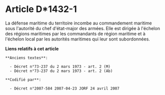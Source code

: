 # Article D*1432-1

La défense maritime du territoire incombe au commandement maritime sous l'autorité du chef d'état-major des armées. Elle est
dirigée à l'échelon des régions maritimes par les commandants de région maritime et à l'échelon local par les autorités
maritimes qui leur sont subordonnées.

**Liens relatifs à cet article**

	**Anciens textes**:

	  - Décret n°73-237 du 2 mars 1973 - art. 2 (M)
	  - Décret n°73-237 du 2 mars 1973 - art. 2 (Ab)

	**Codifié par**:

	  - Décret n°2007-584 2007-04-23 JORF 24 avril 2007
